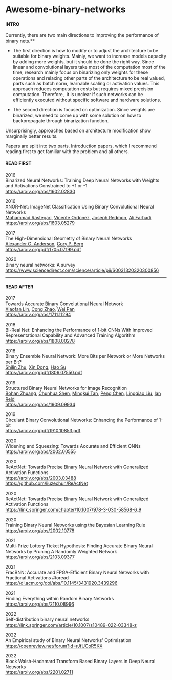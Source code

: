 # Awesome-binary-networks



#### INTRO 

Currently, there are two main directions to improving the performance of binary nets.**  
  
- The first direction is how to modify or to adjust the architecture to be suitable for binary weights. Mainly, we want to increase models capacity by adding more weights, but it should be done the right way. Since linear and convolutional layers take most of the computation most of the time, research mainly focus on binarizing only weights for these operations and relaxing other parts of the architecture to be real valued, parts such as batch norm, learnable scaling or activation values. This approach reduces computation costs but requires mixed precision computation. Therefore,  it is unclear if such networks can be efficiently executed without specific software and hardware solutions.  
  
- The second direction is focused on optimization. Since weights are binarized, we need to come up with some solution on how to backpropagate through binarization function.  
  
Unsurprisingly, approaches based on architecture modification show marginally better results.  
  
Papers are split into two parts. Introduction papers, which I recommend reading first to get familiar with the problem and all others.


#### READ FIRST


2016 <br>
Binarized Neural Networks: Training Deep Neural Networks with Weights and Activations Constrained to +1 or -1 <br>
https://arxiv.org/abs/1602.02830 


2016 <br>
XNOR-Net: ImageNet Classification Using Binary Convolutional Neural Networks <br>
[Mohammad Rastegari](https://arxiv.org/search/cs?searchtype=author&query=Rastegari%2C+M), [Vicente Ordonez](https://arxiv.org/search/cs?searchtype=author&query=Ordonez%2C+V), [Joseph Redmon](https://arxiv.org/search/cs?searchtype=author&query=Redmon%2C+J), [Ali Farhadi](https://arxiv.org/search/cs?searchtype=author&query=Farhadi%2C+A) <br>
https://arxiv.org/abs/1603.05279


2017 <br>
The High-Dimensional Geometry of Binary Neural Networks <br>
[Alexander G. Anderson](https://arxiv.org/search/cs?searchtype=author&query=Anderson%2C+A+G), [Cory P. Berg](https://arxiv.org/search/cs?searchtype=author&query=Berg%2C+C+P) <br>
https://arxiv.org/pdf/1705.07199.pdf

2020 <br>
Binary neural networks: A survey <br>
https://www.sciencedirect.com/science/article/pii/S0031320320300856 <br>

<hr>

#### READ AFTER

2017 <br>
Towards Accurate Binary Convolutional Neural Network <br>
[Xiaofan Lin](https://arxiv.org/search/cs?searchtype=author&query=Lin%2C+X), [Cong Zhao](https://arxiv.org/search/cs?searchtype=author&query=Zhao%2C+C), [Wei Pan](https://arxiv.org/search/cs?searchtype=author&query=Pan%2C+W) <br>
https://arxiv.org/abs/1711.11294 <br>
 

2018 <br>
Bi-Real Net: Enhancing the Performance of 1-bit CNNs With Improved Representational Capability and Advanced Training Algorithm <br>
https://arxiv.org/abs/1808.00278 <br>

2018 <br>
Binary Ensemble Neural Network: More Bits per Network or More Networks per Bit? <br>
[Shilin Zhu](https://arxiv.org/search/cs?searchtype=author&query=Zhu%2C+S), [Xin Dong](https://arxiv.org/search/cs?searchtype=author&query=Dong%2C+X), [Hao Su](https://arxiv.org/search/cs?searchtype=author&query=Su%2C+H) <br>
https://arxiv.org/pdf/1806.07550.pdf <br>

2019 <br>
Structured Binary Neural Networks for Image Recognition <br>
[Bohan Zhuang](https://arxiv.org/search/cs?searchtype=author&query=Zhuang%2C+B), [Chunhua Shen](https://arxiv.org/search/cs?searchtype=author&query=Shen%2C+C), [Mingkui Tan](https://arxiv.org/search/cs?searchtype=author&query=Tan%2C+M), [Peng Chen](https://arxiv.org/search/cs?searchtype=author&query=Chen%2C+P), [Lingqiao Liu](https://arxiv.org/search/cs?searchtype=author&query=Liu%2C+L), [Ian Reid](https://arxiv.org/search/cs?searchtype=author&query=Reid%2C+I) <br>
https://arxiv.org/abs/1909.09934 <br>

2019 <br>
Circulant Binary Convolutional Networks: Enhancing the Performance of 1-bit <br>
https://arxiv.org/pdf/1910.10853.pdf <br>

2020 <br>
Widening and Squeezing: Towards Accurate and Efficient QNNs <br>
https://arxiv.org/abs/2002.00555 <br>
 
2020 <br>
ReActNet: Towards Precise Binary Neural Network with Generalized Activation Functions <br>
https://arxiv.org/abs/2003.03488 <br>
https://github.com/liuzechun/ReActNet <br>


2020 <br>
ReActNet: Towards Precise Binary Neural Network with Generalized Activation Functions <br>
https://link.springer.com/chapter/10.1007/978-3-030-58568-6_9 <br>


2020 <br>
Training Binary Neural Networks using the Bayesian Learning Rule <br>
https://arxiv.org/abs/2002.10778 <br>


2021 <br>
Multi-Prize Lottery Ticket Hypothesis: Finding Accurate Binary Neural Networks by Pruning A Randomly Weighted Network <br>
https://arxiv.org/abs/2103.09377 <br>

2021 <br>
FracBNN: Accurate and FPGA-Efficient Binary Neural Networks with Fractional Activations #toread <br>
https://dl.acm.org/doi/abs/10.1145/3431920.3439296 <br>


2021 <br>
Finding Everything within Random Binary Networks <br>
https://arxiv.org/abs/2110.08996 <br>

2022 <br>
Self-distribution binary neural networks <br>
https://link.springer.com/article/10.1007/s10489-022-03348-z <br>

2022 <br>
An Empirical study of Binary Neural Networks' Optimisation <br>
https://openreview.net/forum?id=rJfUCoR5KX <br>

2022 <br>
Block Walsh-Hadamard Transform Based Binary Layers in Deep Neural Networks <br>
https://arxiv.org/abs/2201.02711 <br>







